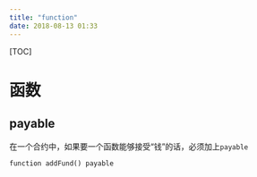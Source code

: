 ```yaml
---
title: "function"
date: 2018-08-13 01:33
---
```


[TOC]

# 函数



## payable

在一个合约中，如果要一个函数能够接受“钱”的话，必须加上`payable`

`function addFund() payable`